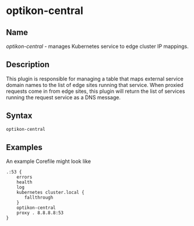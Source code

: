 # optikon-central

## Name

*optikon-central* - manages Kubernetes service to edge cluster IP mappings.

## Description

This plugin is responsible for managing a table that maps external service domain names to the list of edge sites running that service. When proxied requests come in from edge sites, this plugin will return the list of services running the request service as a DNS message.

## Syntax

~~~ txt
optikon-central
~~~

## Examples

An example Corefile might look like

~~~ corefile
.:53 {
    errors
    health
    log
    kubernetes cluster.local {
       fallthrough
    }
    optikon-central
    proxy . 8.8.8.8:53
}
~~~
